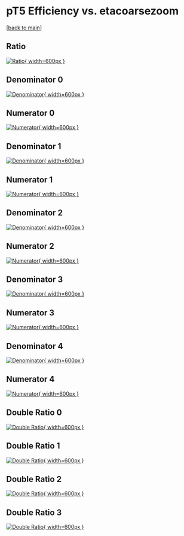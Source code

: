 # pT5 Efficiency vs. etacoarsezoom

[[back to main](./)]



## Ratio

[![Ratio](../mtv/var/pT5_xtr_321_-1_eff_etacoarsezoom.png){ width=600px }](../mtv/var/pT5_xtr_321_-1_eff_etacoarsezoom.pdf)

## Denominator 0

[![Denominator](../mtv/den/pT5_xtr_321_-1_eff_etacoarsezoom_den0.png){ width=600px }](../mtv/den/pT5_xtr_321_-1_eff_etacoarsezoom_den0.pdf)

## Numerator 0

[![Numerator](../mtv/num/pT5_xtr_321_-1_eff_etacoarsezoom_num0.png){ width=600px }](../mtv/num/pT5_xtr_321_-1_eff_etacoarsezoom_num0.pdf)

## Denominator 1

[![Denominator](../mtv/den/pT5_xtr_321_-1_eff_etacoarsezoom_den1.png){ width=600px }](../mtv/den/pT5_xtr_321_-1_eff_etacoarsezoom_den1.pdf)

## Numerator 1

[![Numerator](../mtv/num/pT5_xtr_321_-1_eff_etacoarsezoom_num1.png){ width=600px }](../mtv/num/pT5_xtr_321_-1_eff_etacoarsezoom_num1.pdf)

## Denominator 2

[![Denominator](../mtv/den/pT5_xtr_321_-1_eff_etacoarsezoom_den2.png){ width=600px }](../mtv/den/pT5_xtr_321_-1_eff_etacoarsezoom_den2.pdf)

## Numerator 2

[![Numerator](../mtv/num/pT5_xtr_321_-1_eff_etacoarsezoom_num2.png){ width=600px }](../mtv/num/pT5_xtr_321_-1_eff_etacoarsezoom_num2.pdf)

## Denominator 3

[![Denominator](../mtv/den/pT5_xtr_321_-1_eff_etacoarsezoom_den3.png){ width=600px }](../mtv/den/pT5_xtr_321_-1_eff_etacoarsezoom_den3.pdf)

## Numerator 3

[![Numerator](../mtv/num/pT5_xtr_321_-1_eff_etacoarsezoom_num3.png){ width=600px }](../mtv/num/pT5_xtr_321_-1_eff_etacoarsezoom_num3.pdf)

## Denominator 4

[![Denominator](../mtv/den/pT5_xtr_321_-1_eff_etacoarsezoom_den4.png){ width=600px }](../mtv/den/pT5_xtr_321_-1_eff_etacoarsezoom_den4.pdf)

## Numerator 4

[![Numerator](../mtv/num/pT5_xtr_321_-1_eff_etacoarsezoom_num4.png){ width=600px }](../mtv/num/pT5_xtr_321_-1_eff_etacoarsezoom_num4.pdf)

## Double Ratio 0

[![Double Ratio](../mtv/ratio/pT5_xtr_321_-1_eff_etacoarsezoom_ratio0.png){ width=600px }](../mtv/ratio/pT5_xtr_321_-1_eff_etacoarsezoom_ratio0.pdf)

## Double Ratio 1

[![Double Ratio](../mtv/ratio/pT5_xtr_321_-1_eff_etacoarsezoom_ratio1.png){ width=600px }](../mtv/ratio/pT5_xtr_321_-1_eff_etacoarsezoom_ratio1.pdf)

## Double Ratio 2

[![Double Ratio](../mtv/ratio/pT5_xtr_321_-1_eff_etacoarsezoom_ratio2.png){ width=600px }](../mtv/ratio/pT5_xtr_321_-1_eff_etacoarsezoom_ratio2.pdf)

## Double Ratio 3

[![Double Ratio](../mtv/ratio/pT5_xtr_321_-1_eff_etacoarsezoom_ratio3.png){ width=600px }](../mtv/ratio/pT5_xtr_321_-1_eff_etacoarsezoom_ratio3.pdf)

